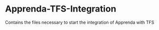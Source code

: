 Apprenda-TFS-Integration
========================

Contains the files necessary to start the integration of Apprenda with TFS
